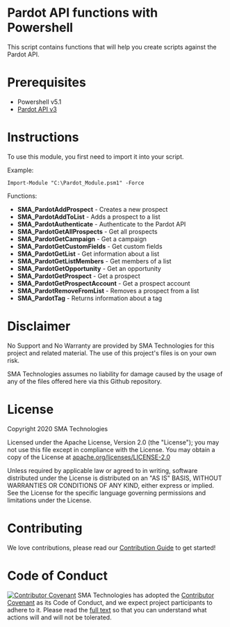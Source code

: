 # Pardot API functions with Powershell
This script contains functions that will help you create scripts against the Pardot API.

# Prerequisites
* Powershell v5.1
* <a href url="http://developer.pardot.com/">Pardot API v3</a>

# Instructions
To use this module, you first need to import it into your script.

Example:
```
Import-Module "C:\Pardot_Module.psm1" -Force
```

Functions:
* <b>SMA_PardotAddProspect</b> - Creates a new prospect
* <b>SMA_PardotAddToList</b> - Adds a prospect to a list
* <b>SMA_PardotAuthenticate</b> - Authenticate to the Pardot API
* <b>SMA_PardotGetAllProspects</b> - Get all prospects
* <b>SMA_PardotGetCampaign</b> - Get a campaign
* <b>SMA_PardotGetCustomFields</b> - Get custom fields
* <b>SMA_PardotGetList</b> - Get information about a list
* <b>SMA_PardotGetListMembers</b> - Get members of a list
* <b>SMA_PardotGetOpportunity</b> - Get an opportunity
* <b>SMA_PardotGetProspect</b> - Get a prospect
* <b>SMA_PardotGetProspectAccount</b> - Get a prospect account
* <b>SMA_PardotRemoveFromList</b> - Removes a prospect from a list
* <b>SMA_PardotTag</b> - Returns information about a tag

# Disclaimer
No Support and No Warranty are provided by SMA Technologies for this project and related material. The use of this project's files is on your own risk.

SMA Technologies assumes no liability for damage caused by the usage of any of the files offered here via this Github repository.

# License
Copyright 2020 SMA Technologies

Licensed under the Apache License, Version 2.0 (the "License");
you may not use this file except in compliance with the License.
You may obtain a copy of the License at [apache.org/licenses/LICENSE-2.0](http://www.apache.org/licenses/LICENSE-2.0)

Unless required by applicable law or agreed to in writing, software
distributed under the License is distributed on an "AS IS" BASIS,
WITHOUT WARRANTIES OR CONDITIONS OF ANY KIND, either express or implied.
See the License for the specific language governing permissions and
limitations under the License.

# Contributing
We love contributions, please read our [Contribution Guide](CONTRIBUTING.md) to get started!

# Code of Conduct
[![Contributor Covenant](https://img.shields.io/badge/Contributor%20Covenant-v2.0%20adopted-ff69b4.svg)](code-of-conduct.md)
SMA Technologies has adopted the [Contributor Covenant](CODE_OF_CONDUCT.md) as its Code of Conduct, and we expect project participants to adhere to it. Please read the [full text](CODE_OF_CONDUCT.md) so that you can understand what actions will and will not be tolerated.

